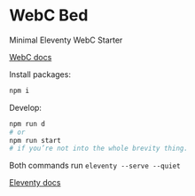 # WebC Bed

Minimal Eleventy WebC Starter

[WebC docs](https://www.11ty.dev/docs/languages/webc/)

Install packages:

```bash
npm i
```

Develop: 

```bash
npm run d
# or
npm run start
# if you’re not into the whole brevity thing.
```

Both commands run `eleventy --serve --quiet`

[Eleventy docs](https://www.11ty.dev/docs/)
